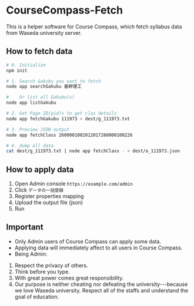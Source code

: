# CourseCompass-Fetch

This is a helper software for Course Compass, which fetch syllabus data from Waseda university server.

## How to fetch data

```bash
# 0. Initialize
npm init

# 1. Search Gakubu you want to fetch
node app searchGakubu 基幹理工

#    Or list all Gakubu(s)
node app listGakubu

# 2. Get Page ID(pid)s to get clas details
node app fetchGakubu 111973 > dest/g_111973.txt

# 3. Preview JSON output
node app fetchClass 2600001002012017260000100226

# 4. dump all data
cat dest/g_111973.txt | node app fetchClass - > dest/o_111973.json

```

## How to apply data
1. Open Admin console `https://example.com/admin`
1. Click `データの一括登録`
1. Register properties mapping
1. Upload the output file (json)
1. Run

## Important
- Only Admin users of Course Compass can apply some data.
- Applying data will immediately affect to all users in Course Compass.
- Being Admin:
1. Respect the privacy of others.
1. Think before you type.
1. With great power comes great responsibility.
1. Our purpose is neither cheating nor defeating the university---because we love Waseda university. Respect all of the staffs and understand the goal of education.


